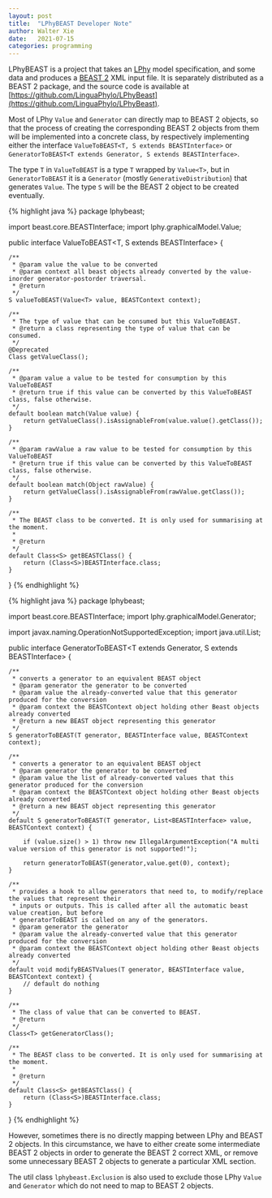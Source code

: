 ```yaml
---
layout: post
title:  "LPhyBEAST Developer Note"
author: Walter Xie
date:   2021-07-15
categories: programming
---
```


LPhyBEAST is a project that takes an [LPhy](https://linguaphylo.github.io) model specification, 
and some data and produces a [BEAST 2](https://www.beast2.org) XML input file. 
It is separately distributed as a BEAST 2 package,
and the source code is available at [https://github.com/LinguaPhylo/LPhyBeast](https://github.com/LinguaPhylo/LPhyBeast).

Most of LPhy `Value` and `Generator` can directly map to BEAST 2 objects, 
so that the process of creating the corresponding BEAST 2 objects from them will be implemented into a concrete class, 
by respectively implementing either the interface `ValueToBEAST<T, S extends BEASTInterface>` 
or `GeneratorToBEAST<T extends Generator, S extends BEASTInterface>`.

The type `T` in `ValueToBEAST` is a type `T` wrapped by `Value<T>`, 
but in `GeneratorToBEAST` it is a `Generator` (mostly `GenerativeDistribution`) that generates `Value`.
The type `S` will be the BEAST 2 object to be created eventually.


{% highlight java %}
package lphybeast;

import beast.core.BEASTInterface;
import lphy.graphicalModel.Value;

public interface ValueToBEAST<T, S extends BEASTInterface> {

    /**
     * @param value the value to be converted
     * @param context all beast objects already converted by the value-inorder generator-postorder traversal.
     * @return
     */
    S valueToBEAST(Value<T> value, BEASTContext context);

    /**
     * The type of value that can be consumed but this ValueToBEAST.
     * @return a class representing the type of value that can be consumed.
     */
    @Deprecated
    Class getValueClass();

    /**
     * @param value a value to be tested for consumption by this ValueToBEAST
     * @return true if this value can be converted by this ValueToBEAST class, false otherwise.
     */
    default boolean match(Value value) {
        return getValueClass().isAssignableFrom(value.value().getClass());
    }

    /**
     * @param rawValue a raw value to be tested for consumption by this ValueToBEAST
     * @return true if this value can be converted by this ValueToBEAST class, false otherwise.
     */
    default boolean match(Object rawValue) {
        return getValueClass().isAssignableFrom(rawValue.getClass());
    }

    /**
     * The BEAST class to be converted. It is only used for summarising at the moment.
     *
     * @return
     */
    default Class<S> getBEASTClass() {
        return (Class<S>)BEASTInterface.class;
    }
}
{% endhighlight %}


{% highlight java %}
package lphybeast;

import beast.core.BEASTInterface;
import lphy.graphicalModel.Generator;

import javax.naming.OperationNotSupportedException;
import java.util.List;

public interface GeneratorToBEAST<T extends Generator, S extends BEASTInterface> {

    /**
     * converts a generator to an equivalent BEAST object
     * @param generator the generator to be converted
     * @param value the already-converted value that this generator produced for the conversion
     * @param context the BEASTContext object holding other Beast objects already converted
     * @return a new BEAST object representing this generator
     */
    S generatorToBEAST(T generator, BEASTInterface value, BEASTContext context);

    /**
     * converts a generator to an equivalent BEAST object
     * @param generator the generator to be converted
     * @param value the list of already-converted values that this generator produced for the conversion
     * @param context the BEASTContext object holding other Beast objects already converted
     * @return a new BEAST object representing this generator
     */
    default S generatorToBEAST(T generator, List<BEASTInterface> value, BEASTContext context) {

        if (value.size() > 1) throw new IllegalArgumentException("A multi value version of this generator is not supported!");

        return generatorToBEAST(generator,value.get(0), context);
    }

    /**
     * provides a hook to allow generators that need to, to modify/replace the values that represent their
     * inputs or outputs. This is called after all the automatic beast value creation, but before
     * generatorToBEAST is called on any of the generators.
     * @param generator the generator
     * @param value the already-converted value that this generator produced for the conversion
     * @param context the BEASTContext object holding other Beast objects already converted
     */
    default void modifyBEASTValues(T generator, BEASTInterface value, BEASTContext context) {
        // default do nothing
    }

    /**
     * The class of value that can be converted to BEAST.
     * @return
     */
    Class<T> getGeneratorClass();

    /**
     * The BEAST class to be converted. It is only used for summarising at the moment.
     *
     * @return
     */
    default Class<S> getBEASTClass() {
        return (Class<S>)BEASTInterface.class;
    }

}
{% endhighlight %}

However, sometimes there is no directly mapping between LPhy and BEAST 2 objects. 
In this circumstance, we have to either create some intermediate BEAST 2 objects 
in order to generate the BEAST 2 correct XML, 
or remove some unnecessary BEAST 2 objects to generate a particular XML section.

The util class `lphybeast.Exclusion` is also used to exclude those LPhy `Value` and `Generator` 
which do not need to map to BEAST 2 objects. 

